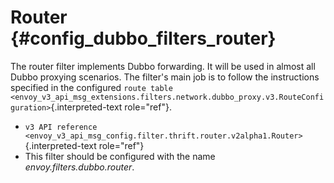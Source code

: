 Router {#config_dubbo_filters_router}
======

The router filter implements Dubbo forwarding. It will be used in almost
all Dubbo proxying scenarios. The filter\'s main job is to follow the
instructions specified in the configured
`route table <envoy_v3_api_msg_extensions.filters.network.dubbo_proxy.v3.RouteConfiguration>`{.interpreted-text
role="ref"}.

-   `v3 API reference <envoy_v3_api_msg_config.filter.thrift.router.v2alpha1.Router>`{.interpreted-text
    role="ref"}
-   This filter should be configured with the name
    *envoy.filters.dubbo.router*.
